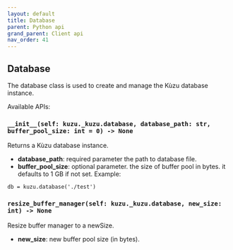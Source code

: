 ```yaml
---
layout: default
title: Database
parent: Python api
grand_parent: Client api
nav_order: 41
---
```

## Database
The database class is used to create and manage the Kùzu database instance.

Available APIs:
### `__init__(self: kuzu._kuzu.database, database_path: str, buffer_pool_size: int = 0) -> None`
Returns a Kùzu database instance.
  - **database_path**: required parameter the path to database file. 
  - **buffer_pool_size**: optional parameter. the size of buffer pool in bytes. it defaults to 1 GB if not set.
Example: 
```
db = kuzu.database('./test')
```
### `resize_buffer_manager(self: kuzu._kuzu.database, new_size: int) -> None`
Resize buffer manager to a newSize.
  - **new_size**: new buffer pool size (in bytes).
